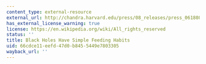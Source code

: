 ```yaml
---
content_type: external-resource
external_url: http://chandra.harvard.edu/press/08_releases/press_061808.html
has_external_license_warning: true
license: https://en.wikipedia.org/wiki/All_rights_reserved
status: ''
title: Black Holes Have Simple Feeding Habits
uid: 66cdce11-eefd-47d0-b845-5449e7803305
wayback_url: ''
---
```

